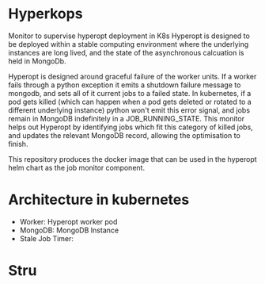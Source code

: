 # Hyperkops
Monitor to supervise hyperopt deployment in K8s
Hyperopt is designed to be deployed within a stable computing environment where the underlying instances
are long lived, and the state of the asynchronous calcuation is held in MongoDb.

Hyperopt is designed around graceful failure of the worker units. If a worker fails
through a python exception it emits a shutdown failure message to mongodb, and sets all of it current jobs to a
failed state. In kubernetes, if a pod gets killed (which can happen when a pod
gets deleted or rotated to a different underlying instance) python won't emit this error signal,
and jobs remain in MongoDB indefinitely in a JOB_RUNNING_STATE. This monitor helps out Hyperopt by identifying jobs which 
fit this category of killed jobs, and updates the relevant MongoDB record, allowing the optimisation to finish.  

This repository produces the docker image that can be used in the hyperopt helm chart as the job monitor component.

# Architecture in kubernetes

* Worker: Hyperopt worker pod
* MongoDB: MongoDB Instance
* Stale Job Timer: 


# Stru

